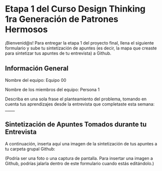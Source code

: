 # Etapa 1 del Curso Design Thinking 1ra Generación de Patrones Hermosos

¡Bienvenid@s!
Para entregar la etapa 1 del proyecto final, llena el siguiente formulario y sube tu sintetización de apuntes (es decir, la mapa que creaste para sintetizar tus apuntes de tu entrevista) a Github.

## Información General

Nombre del equipo: Equipo 00

Nombre de los miembros del equipo: Persona 1

Describa en una sola frase el planteamiento del problema, tomando en cuenta tus aprendizajes desde la entrevista que completaste esta semana: _____

## Sintetización de Apuntes Tomados durante tu Entrevista

A continuación, inserta aquí una imagen de la sintetización de tus apuntes a tu carpeta grupal Github: 



(Podría ser una foto o una captura de pantalla. Para insertar una imagen a Github, podrías jalarla dentro de este formulario cuando estás editándolo.)
